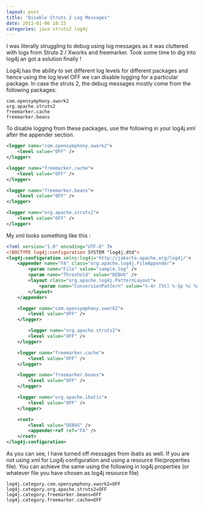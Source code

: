 ```yaml
---
layout: post
title: "Disable Struts 2 Log Messages"
date: 2011-01-06 18:15
categories: java struts2 log4j
---
```


I was literally struggling to debug using log messages as it was cluttered with logs from Struts 2 / Xworks and freemarker.
Took some time to dig into log4j an got a solution finally !

Log4j has the ability to set different log levels for different packages and hence using the log level OFF we can disable logging for a particular package.
In case the struts 2, the debug messages mostly come from the following packages:

```
com.opensymphony.xwork2
org.apache.struts2
freemarker.cache
freemarker.beans
```

To disable logging from these packages, use the following in your log4j.xml after the appender section.

```xml
<logger name="com.opensymphony.xwork2">
    <level value="OFF" />
</logger>

<logger name="freemarker.cache">
    <level value="OFF" />
</logger>

<logger name="freemarker.beans">
    <level value="OFF" />
</logger>

<logger name="org.apache.struts2">
    <level value="OFF" />
</logger>
```

My xml looks something like this :

```xml
<?xml version="1.0" encoding="UTF-8" ?>
<!DOCTYPE log4j:configuration SYSTEM "log4j.dtd">
<log4j:configuration xmlns:log4j='http://jakarta.apache.org/log4j/'>
    <appender name="FA" class="org.apache.log4j.FileAppender">
        <param name="File" value="sample.log" />
        <param name="Threshold" value="DEBUG" />
        <layout class="org.apache.log4j.PatternLayout">
            <param name="ConversionPattern" value="%-4r [%t] %-5p %c %x - %m%n" />
        </layout>
    </appender>

    <logger name="com.opensymphony.xwork2">
        <level value="OFF" />
    </logger>

        <logger name="org.apache.struts2">
        <level value="OFF" />
    </logger>

    <logger name="freemarker.cache">
        <level value="OFF" />
    </logger>

    <logger name="freemarker.beans">
        <level value="OFF" />
    </logger>

    <logger name="org.apache.ibatis">
        <level value="OFF" />
    </logger>

    <root>
        <level value="DEBUG" />
        <appender-ref ref="FA" />
    </root>
</log4j:configuration>
```

As you can see, I have turned off messages from ibatis as well.
If you are not using xml for Log4j configuration and using a resource file(properties file).
You can achieve the same using the following in log4j.properties (or whatever file you have chosen as log4j resource file)

```
log4j.category.com.opensymphony.xwork2=OFF
log4j.category.org.apache.struts2=OFF
log4j.category.freemarker.beans=OFF
log4j.category.freemarker.cache=OFF
```
